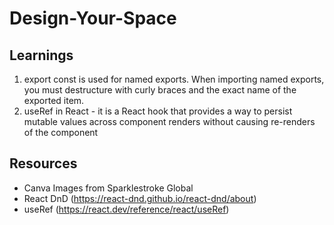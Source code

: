 # Design-Your-Space

## Learnings
1. export const is used for named exports. When importing named exports, you must destructure with curly braces and the exact name of the exported item.
2. useRef in React - it is a React hook that provides a way to persist mutable values across component renders without causing re-renders of the component

## Resources
- Canva Images from Sparklestroke Global
- React DnD (https://react-dnd.github.io/react-dnd/about)
- useRef (https://react.dev/reference/react/useRef)
